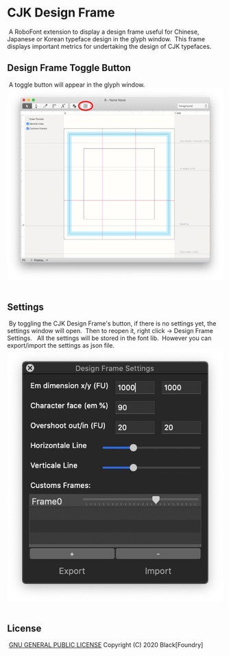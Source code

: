 # CJK Design Frame
​
A RoboFont extension to display a design frame useful for Chinese, Japanese or Korean typeface design in the glyph window.
​
This frame displays important metrics for undertaking the design of CJK typefaces.
​
## Design Frame Toggle Button
​
A toggle button will appear in the glyph window.
​
![Design Frame Button](/documentation/CJKDesignFrameGlyphWindow.png)
​
## Settings
​
By toggling the CJK Design Frame's button, if there is no settings yet, the settings window will open.
​
Then to reopen it, right click -> Design Frame Settings.
​
​
All the settings will be stored in the font lib. 
​
However you can export/import the settings as json file.
​
![Settings window](/documentation/CJKDesignFrameSettings.png)
​
## License
​
[GNU GENERAL PUBLIC LICENSE](/LICENSE) Copyright (C) 2020 Black[Foundry]